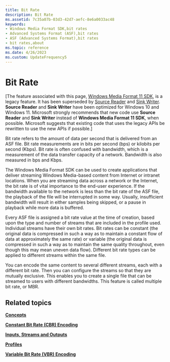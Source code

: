 ```yaml
---
title: Bit Rate
description: Bit Rate
ms.assetid: 7c35a07b-03d3-42d7-aefc-8e6a0033ac48
keywords:
- Windows Media Format SDK,bit rates
- Advanced Systems Format (ASF),bit rates
- ASF (Advanced Systems Format),bit rates
- bit rates,about
ms.topic: reference
ms.date: 4/26/2023
ms.custom: UpdateFrequency5
---
```


# Bit Rate

\[The feature associated with this page, [Windows Media Format 11 SDK](/windows/win32/wmformat/windows-media-format-11-sdk), is a legacy feature. It has been superseded by [Source Reader](/windows/win32/medfound/source-reader) and [Sink Writer](/windows/win32/medfound/sink-writer). **Source Reader** and **Sink Writer** have been optimized for Windows 10 and Windows 11. Microsoft strongly recommends that new code use **Source Reader** and **Sink Writer** instead of **Windows Media Format 11 SDK**, when possible. Microsoft suggests that existing code that uses the legacy APIs be rewritten to use the new APIs if possible.\]

Bit rate refers to the amount of data per second that is delivered from an ASF file. Bit rate measurements are in bits per second (bps) or kilobits per second (Kbps). Bit rate is often confused with bandwidth, which is a measurement of the data transfer capacity of a network. Bandwidth is also measured in bps and Kbps.

The Windows Media Format SDK can be used to create applications that deliver streaming Windows Media-based content from Internet or intranet locations. When you are streaming data across a network or the Internet, the bit rate is of vital importance to the end-user experience. If the bandwidth available to the network is less than the bit rate of the ASF file, the playback of the file will be interrupted in some way. Usually, insufficient bandwidth will result in either samples being skipped, or a pause in playback while more data is buffered.

Every ASF file is assigned a bit rate value at the time of creation, based upon the type and number of streams that are included in the profile used. Individual streams have their own bit rates. Bit rates can be constant (the original data is compressed in such a way as to maintain a constant flow of data at approximately the same rate) or variable (the original data is compressed in such a way as to maintain the same quality throughout, even though this may mean uneven data flow). Different bit rate types can be applied to different streams within the same file.

You can encode the same content to several different streams, each with a different bit rate. Then you can configure the streams so that they are mutually exclusive. This enables you to create a single file that can be streamed to users with different bandwidths. This feature is called multiple bit rate, or MBR.

## Related topics

<dl> <dt>

[**Concepts**](concepts.md)
</dt> <dt>

[**Constant Bit Rate (CBR) Encoding**](constant-bit-rate--cbr--encoding.md)
</dt> <dt>

[**Inputs, Streams and Outputs**](inputs-streams-and-outputs.md)
</dt> <dt>

[**Profiles**](profiles.md)
</dt> <dt>

[**Variable Bit Rate (VBR) Encoding**](variable-bit-rate--vbr--encoding.md)
</dt> </dl>

 

 




